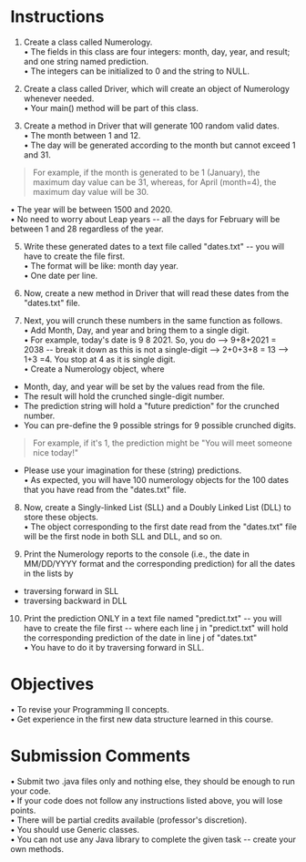 # Instructions

1) Create a class called Numerology.  
• The fields in this class are four integers: month, day, year, and result; and one string named prediction.  
• The integers can be initialized to 0 and the string to NULL.  

2) Create a class called Driver, which will create an object of Numerology whenever needed.  
• Your main() method will be part of this class.  

3) Create a method in Driver that will generate 100 random valid dates.  
• The month between 1 and 12.  
• The day will be generated according to the month but cannot exceed 1 and 31.  
> For example, if the month is generated to be 1 (January), the maximum day value can be 31, whereas, for April (month=4), the maximum day value will be 30.  

• The year will be between 1500 and 2020.  
• No need to worry about Leap years -- all the days for February will be between 1 and 28 regardless of the year.  

5) Write these generated dates to a text file called "dates.txt" -- you will have to create the file first.  
• The format will be like: month day year.  
• One date per line.  

6) Now, create a new method in Driver that will read these dates from the "dates.txt" file.  

7) Next, you will crunch these numbers in the same function as follows.  
• Add Month, Day, and year and bring them to a single digit.  
• For example, today's date is 9 8 2021. So, you do --> 9+8+2021 = 2038 -- break it down as this is not a single-digit --> 2+0+3+8 = 13 --> 1+3 =4. You stop at 4 as it is single digit.  
• Create a Numerology object, where  
- Month, day, and year will be set by the values read from the file.  
- The result will hold the crunched single-digit number.  
- The prediction string will hold a "future prediction" for the crunched number.  
- You can pre-define the 9 possible strings for 9 possible crunched digits.  
> For example, if it's 1, the prediction might be "You will meet someone nice today!"  
- Please use your imagination for these (string) predictions.  
• As expected, you will have 100 numerology objects for the 100 dates that you have read from the "dates.txt" file.  

8) Now, create a Singly-linked List (SLL) and a Doubly Linked List (DLL) to store these objects.  
• The object corresponding to the first date read from the "dates.txt" file will be the first node in both SLL and DLL, and so on.  

9) Print the Numerology reports to the console (i.e., the date in MM/DD/YYYY format and the corresponding prediction) for all the dates in the lists by  
- traversing forward in SLL  
- traversing backward in DLL  

10) Print the prediction ONLY in a text file named "predict.txt" -- you will have to create the file first -- where each line j in "predict.txt" will hold the corresponding prediction of the date in line j of "dates.txt"  
• You have to do it by traversing forward in SLL.  
 

# Objectives
• To revise your Programming II concepts.  
• Get experience in the first new data structure learned in this course.  
 

# Submission Comments
• Submit two .java files only and nothing else, they should be enough to run your code.  
• If your code does not follow any instructions listed above, you will lose points.  
• There will be partial credits available (professor's discretion).  
• You should use Generic classes.  
• You can not use any Java library to complete the given task -- create your own methods.  
